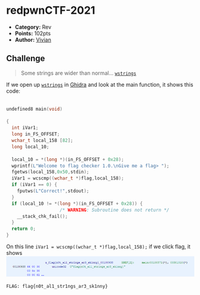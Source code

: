 # redpwnCTF-2021

* **Category:**  Rev
* **Points:** 102pts
* **Author:** [Vivian](https://github.com/vivian-dai)

## Challenge
> Some strings are wider than normal...
[`wstrings`](./bin/wstrings)


If we open up [`wstrings`](./bin/wstrings) in [Ghidra](https://ghidra-sre.org/) and look at the main function, it shows this code:
```c

undefined8 main(void)

{
  int iVar1;
  long in_FS_OFFSET;
  wchar_t local_158 [82];
  long local_10;
  
  local_10 = *(long *)(in_FS_OFFSET + 0x28);
  wprintf(L"Welcome to flag checker 1.0.\nGive me a flag> ");
  fgetws(local_158,0x50,stdin);
  iVar1 = wcscmp((wchar_t *)flag,local_158);
  if (iVar1 == 0) {
    fputws(L"Correct!",stdout);
  }
  if (local_10 != *(long *)(in_FS_OFFSET + 0x28)) {
                    /* WARNING: Subroutine does not return */
    __stack_chk_fail();
  }
  return 0;
}
```
On this line `iVar1 = wcscmp((wchar_t *)flag,local_158);` if we click flag, it shows
![flag](./img/wstrings_flag.png)
```
FLAG: flag{n0t_al1_str1ngs_ar3_sk1nny}
```